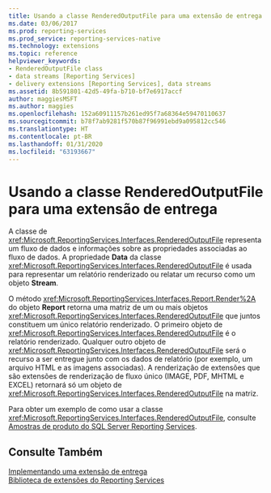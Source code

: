 ```yaml
---
title: Usando a classe RenderedOutputFile para uma extensão de entrega | Microsoft Docs
ms.date: 03/06/2017
ms.prod: reporting-services
ms.prod_service: reporting-services-native
ms.technology: extensions
ms.topic: reference
helpviewer_keywords:
- RenderedOutputFile class
- data streams [Reporting Services]
- delivery extensions [Reporting Services], data streams
ms.assetid: 8b591801-42d5-49fa-b710-bf7e6917accf
author: maggiesMSFT
ms.author: maggies
ms.openlocfilehash: 152a60911157b261ed95f7a68364e59470110637
ms.sourcegitcommit: b78f7ab9281f570b87f96991ebd9a095812cc546
ms.translationtype: HT
ms.contentlocale: pt-BR
ms.lasthandoff: 01/31/2020
ms.locfileid: "63193667"
---
```

# <a name="using-the-renderedoutputfile-class-for-a-delivery-extension"></a>Usando a classe RenderedOutputFile para uma extensão de entrega
  A classe de <xref:Microsoft.ReportingServices.Interfaces.RenderedOutputFile> representa um fluxo de dados e informações sobre as propriedades associadas ao fluxo de dados. A propriedade **Data** da classe <xref:Microsoft.ReportingServices.Interfaces.RenderedOutputFile> é usada para representar um relatório renderizado ou relatar um recurso como um objeto **Stream**.  
  
 O método <xref:Microsoft.ReportingServices.Interfaces.Report.Render%2A> do objeto **Report** retorna uma matriz de um ou mais objetos <xref:Microsoft.ReportingServices.Interfaces.RenderedOutputFile> que juntos constituem um único relatório renderizado. O primeiro objeto de <xref:Microsoft.ReportingServices.Interfaces.RenderedOutputFile> é o relatório renderizado. Qualquer outro objeto de <xref:Microsoft.ReportingServices.Interfaces.RenderedOutputFile> será o recurso a ser entregue junto com os dados de relatório (por exemplo, um arquivo HTML e as imagens associadas). A renderização de extensões que são extensões de renderização de fluxo único (IMAGE, PDF, MHTML e EXCEL) retornará só um objeto de <xref:Microsoft.ReportingServices.Interfaces.RenderedOutputFile> na matriz.  
  
 Para obter um exemplo de como usar a classe <xref:Microsoft.ReportingServices.Interfaces.RenderedOutputFile>, consulte [Amostras de produto do SQL Server Reporting Services](https://go.microsoft.com/fwlink/?LinkId=177889).  
  
## <a name="see-also"></a>Consulte Também  
 [Implementando uma extensão de entrega](../../../reporting-services/extensions/delivery-extension/implementing-a-delivery-extension.md)   
 [Biblioteca de extensões do Reporting Services](../../../reporting-services/extensions/reporting-services-extension-library.md)  
  
  
